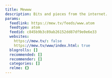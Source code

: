 ```yaml
---
title: Mewww
description: Bits and pieces from the internet.
params:
  feedlink: https://mew.tv/feeds/www.atom
  feedtype: atom
  feedid: c845b9b3c89ab26152dd87df9e0e6e33
  websites:
    https://mew.tv/: false
    https://mew.tv/www/index.html: true
  blogrolls: []
  recommended: []
  recommender: []
  categories: []
  relme: {}
---
```

